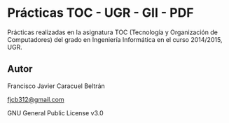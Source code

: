 # Prácticas TOC - UGR - GII - PDF

Prácticas realizadas en la asignatura TOC (Tecnología y Organización de Computadores) del grado en Ingeniería Informática en el curso 2014/2015, UGR.

## Autor

Francisco Javier Caracuel Beltrán

fjcb312@gmail.com

GNU General Public License v3.0
